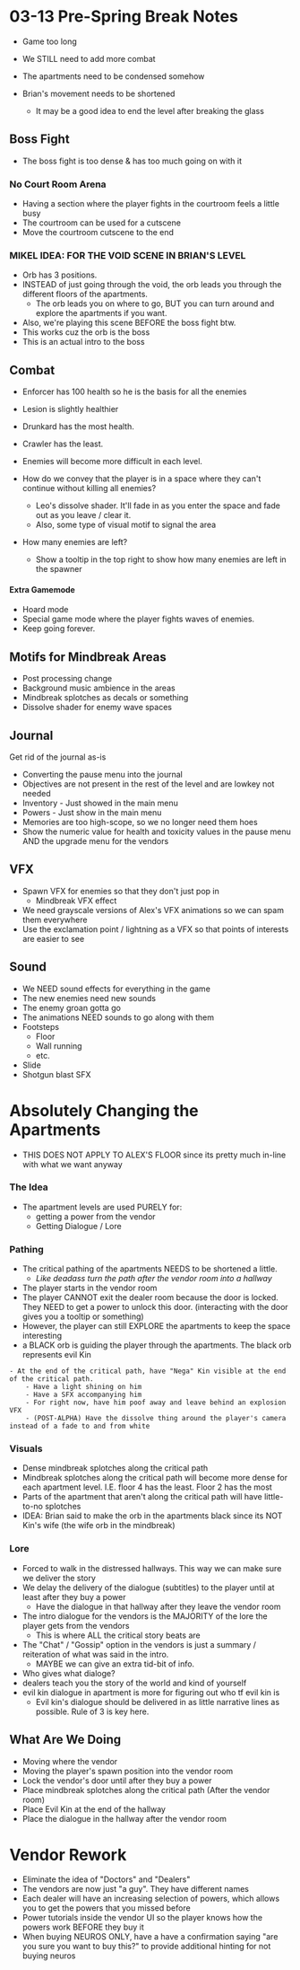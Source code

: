 # 03-13 Pre-Spring Break Notes
- Game too long
- We STILL need to add more combat
- The apartments need to be condensed somehow

- Brian's movement needs to be shortened
	- It may be a good idea to end the level after breaking the glass

## Boss Fight
- The boss fight is too dense & has too much going on with it

### No Court Room Arena
- Having a section where the player fights in the courtroom feels a little busy
- The courtroom can be used for a cutscene
- Move the courtroom cutscene to the end

### MIKEL IDEA: FOR THE VOID SCENE IN BRIAN'S LEVEL
- Orb has 3 positions.
- INSTEAD of just going through the void, the orb leads you through the different floors of the apartments.
	- The orb leads you on where to go, BUT you can turn around and explore the apartments if you want.
- Also, we're playing this scene BEFORE the boss fight btw.
- This works cuz the orb is the boss
- This is an actual intro to the boss

## Combat
- Enforcer has 100 health so he is the basis for all the enemies
- Lesion is slightly healthier
- Drunkard has the most health.
- Crawler has the least.

- Enemies will become more difficult in each level.

- How do we convey that the player is in a space where they can't continue without killing all enemies?
	- Leo's dissolve shader. It'll fade in as you enter the space and fade out as you leave / clear it.
	- Also, some type of visual motif to signal the area

- How many enemies are left?
	- Show a tooltip in the top right to show how many enemies are left in the spawner

#### Extra Gamemode
- Hoard mode
- Special game mode where the player fights waves of enemies.
- Keep going forever.

## Motifs for Mindbreak Areas
- Post processing change
- Background music ambience in the areas
- Mindbreak splotches as decals or something
- Dissolve shader for enemy wave spaces

## Journal

Get rid of the journal as-is

- Converting the pause menu into the journal
- Objectives are not present in the rest of the level and are lowkey not needed
- Inventory - Just showed in the main menu
- Powers - Just show in the main menu
- Memories are too high-scope, so we no longer need them hoes
- Show the numeric value for health and toxicity values in the pause menu AND the upgrade menu for the vendors

## VFX
- Spawn VFX for enemies so that they don't just pop in
	- Mindbreak VFX effect
- We need grayscale versions of Alex's VFX animations so we can spam them everywhere
- Use the exclamation point / lightning as a VFX so that points of interests are easier to see

## Sound
- We NEED sound effects for everything in the game
- The new enemies need new sounds
- The enemy groan gotta go
- The animations NEED sounds to go along with them
- Footsteps
	- Floor
	- Wall running
	- etc.
- Slide
- Shotgun blast SFX

# Absolutely Changing the Apartments
- THIS DOES NOT APPLY TO ALEX'S FLOOR since its pretty much in-line with what we want anyway

### The Idea
- The apartment levels are used PURELY for:
	- getting a power from the vendor
	- Getting Dialogue / Lore

### Pathing
- The critical pathing of the apartments NEEDS to be shortened a little.
	- *Like deadass turn the path after the vendor room into a hallway*
- The player starts in the vendor room
- The player CANNOT exit the dealer room because the door is locked. They NEED to get a power to unlock this door. (interacting with the door gives you a tooltip or something)
- However, the player can still EXPLORE the apartments to keep the space interesting
- a BLACK orb is guiding the player through the apartments. The black orb represents evil Kin 

```
- At the end of the critical path, have "Nega" Kin visible at the end of the critical path.
	- Have a light shining on him
	- Have a SFX accompanying him
	- For right now, have him poof away and leave behind an explosion VFX
	- (POST-ALPHA) Have the dissolve thing around the player's camera instead of a fade to and from white
```

### Visuals
- Dense mindbreak splotches along the critical path
- Mindbreak splotches along the critical path will become more dense for each apartment level. I.E. floor 4 has the least. Floor 2 has the most
- Parts of the apartment that aren't along the critical path will have little-to-no splotches
- IDEA: Brian said to make the orb in the apartments black since its NOT Kin's wife (the wife orb in the mindbreak)

### Lore
- Forced to walk in the distressed hallways. This way we can make sure we deliver the story
- We delay the delivery of the dialogue (subtitles) to the player until at least after they buy a power
	- Have the dialogue in that hallway after they leave the vendor room
- The intro dialogue for the vendors is the MAJORITY of the lore the player gets from the vendors
	- This is where ALL the critical story beats are
- The "Chat" / "Gossip" option in the vendors is just a summary / reiteration of what was said in the intro.
	- MAYBE we can give an extra tid-bit of info.
- Who gives what dialoge?
- dealers teach you the story of the world and kind of yourself
- evil kin dialogue in apartment is more for figuring out who tf evil kin is
	- Evil kin's dialogue should be delivered in as little narrative lines as possible. Rule of 3 is key here.

## What Are We Doing
- Moving where the vendor
- Moving the player's spawn position into the vendor room
- Lock the vendor's door until after they buy a power
- Place mindbreak splotches along the critical path (After the vendor room)
- Place Evil Kin at the end of the hallway
- Place the dialogue in the hallway after the vendor room

# Vendor Rework
- Eliminate the idea of "Doctors" and "Dealers"
- The vendors are now just "a guy". They have different names
- Each dealer will have an increasing selection of powers, which allows you to get the powers that you missed before
- Power tutorials inside the vendor UI so the player knows how the powers work BEFORE they buy it
- When buying NEUROS ONLY, have a have a confirmation saying "are you sure you want to buy this?" to provide additional hinting for not buying neuros
